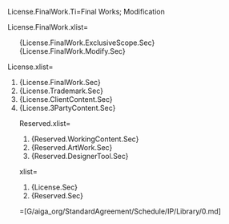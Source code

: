 
License.FinalWork.Ti=Final Works; Modification

License.FinalWork.xlist=<ul type=none><li>{License.FinalWork.ExclusiveScope.Sec}</li><li>{License.FinalWork.Modify.Sec}</li></ul>

License.xlist=<ol><li>{License.FinalWork.Sec}</li><li>{License.Trademark.Sec}</li><li>{License.ClientContent.Sec}</li><li>{License.3PartyContent.Sec}</li>

Reserved.xlist=<ol><li>{Reserved.WorkingContent.Sec}</li><li>{Reserved.ArtWork.Sec}</li><li>{Reserved.DesignerTool.Sec}</li></ol>

xlist=<ol><li>{License.Sec}</li><li>{Reserved.Sec}</li></ol>

=[G/aiga_org/StandardAgreement/Schedule/IP/Library/0.md]
